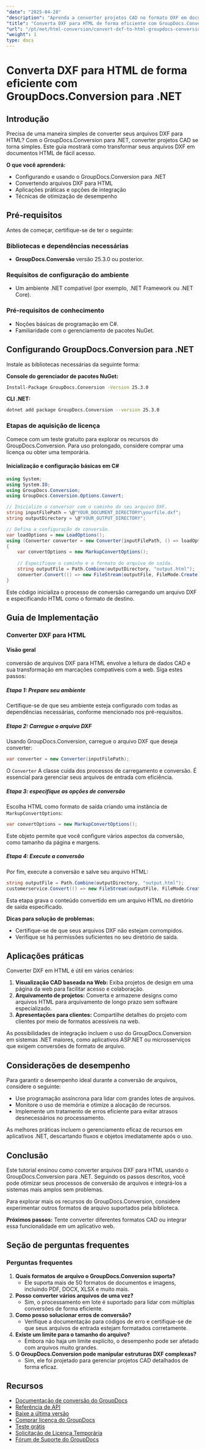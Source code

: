 ```yaml
---
"date": "2025-04-28"
"description": "Aprenda a converter projetos CAD no formato DXF em documentos HTML fáceis de usar usando o GroupDocs.Conversion para .NET. Este guia completo aborda configuração, processos de conversão e aplicações práticas."
"title": "Converta DXF para HTML de forma eficiente com GroupDocs.Conversion para .NET"
"url": "/pt/net/html-conversion/convert-dxf-to-html-groupdocs-conversion-net/"
"weight": 1
type: docs
---
```

# Converta DXF para HTML de forma eficiente com GroupDocs.Conversion para .NET

## Introdução

Precisa de uma maneira simples de converter seus arquivos DXF para HTML? Com o GroupDocs.Conversion para .NET, converter projetos CAD se torna simples. Este guia mostrará como transformar seus arquivos DXF em documentos HTML de fácil acesso.

**O que você aprenderá:**
- Configurando e usando o GroupDocs.Conversion para .NET
- Convertendo arquivos DXF para HTML
- Aplicações práticas e opções de integração
- Técnicas de otimização de desempenho

## Pré-requisitos

Antes de começar, certifique-se de ter o seguinte:

### Bibliotecas e dependências necessárias
- **GroupDocs.Conversão** versão 25.3.0 ou posterior.

### Requisitos de configuração do ambiente
- Um ambiente .NET compatível (por exemplo, .NET Framework ou .NET Core).

### Pré-requisitos de conhecimento
- Noções básicas de programação em C#.
- Familiaridade com o gerenciamento de pacotes NuGet.

## Configurando GroupDocs.Conversion para .NET

Instale as bibliotecas necessárias da seguinte forma:

**Console do gerenciador de pacotes NuGet:**
```bash
Install-Package GroupDocs.Conversion -Version 25.3.0
```

**CLI .NET:**
```bash
dotnet add package GroupDocs.Conversion --version 25.3.0
```

### Etapas de aquisição de licença
Comece com um teste gratuito para explorar os recursos do GroupDocs.Conversion. Para uso prolongado, considere comprar uma licença ou obter uma temporária.

#### Inicialização e configuração básicas em C#

```csharp
using System;
using System.IO;
using GroupDocs.Conversion;
using GroupDocs.Conversion.Options.Convert;

// Inicialize o conversor com o caminho do seu arquivo DXF.
string inputFilePath = \@"YOUR_DOCUMENT_DIRECTORY\yourfile.dxf";
string outputDirectory = \@"YOUR_OUTPUT_DIRECTORY";

// Defina a configuração de conversão.
var loadOptions = new LoadOptions();
using (Converter converter = new Converter(inputFilePath, () => loadOptions))
{
    var convertOptions = new MarkupConvertOptions();
    
    // Especifique o caminho e o formato do arquivo de saída.
    string outputFile = Path.Combine(outputDirectory, "output.html");
    converter.Convert(() => new FileStream(outputFile, FileMode.Create), convertOptions);
}
```
Este código inicializa o processo de conversão carregando um arquivo DXF e especificando HTML como o formato de destino.

## Guia de Implementação

### Converter DXF para HTML

#### Visão geral
conversão de arquivos DXF para HTML envolve a leitura de dados CAD e sua transformação em marcações compatíveis com a web. Siga estes passos:

##### Etapa 1: Prepare seu ambiente
Certifique-se de que seu ambiente esteja configurado com todas as dependências necessárias, conforme mencionado nos pré-requisitos.

##### Etapa 2: Carregue o arquivo DXF
Usando GroupDocs.Conversion, carregue o arquivo DXF que deseja converter:
```csharp
var converter = new Converter(inputFilePath);
```
O `Converter` A classe cuida dos processos de carregamento e conversão. É essencial para gerenciar seus arquivos de entrada com eficiência.

##### Etapa 3: especifique as opções de conversão
Escolha HTML como formato de saída criando uma instância de `MarkupConvertOptions`:
```csharp
var convertOptions = new MarkupConvertOptions();
```
Este objeto permite que você configure vários aspectos da conversão, como tamanho da página e margens.

##### Etapa 4: Execute a conversão
Por fim, execute a conversão e salve seu arquivo HTML:
```csharp
string outputFile = Path.Combine(outputDirectory, "output.html");
customerservice.Convert(() => new FileStream(outputFile, FileMode.Create), convertOptions);
```
Esta etapa grava o conteúdo convertido em um arquivo HTML no diretório de saída especificado.

**Dicas para solução de problemas:**
- Certifique-se de que seus arquivos DXF não estejam corrompidos.
- Verifique se há permissões suficientes no seu diretório de saída.

## Aplicações práticas

Converter DXF em HTML é útil em vários cenários:
1. **Visualização CAD baseada na Web:** Exiba projetos de design em uma página da web para facilitar acesso e colaboração.
2. **Arquivamento de projetos:** Converta e armazene designs como arquivos HTML para arquivamento de longo prazo sem software especializado.
3. **Apresentações para clientes:** Compartilhe detalhes do projeto com clientes por meio de formatos acessíveis na web.

As possibilidades de integração incluem o uso do GroupDocs.Conversion em sistemas .NET maiores, como aplicativos ASP.NET ou microsserviços que exigem conversões de formato de arquivo.

## Considerações de desempenho

Para garantir o desempenho ideal durante a conversão de arquivos, considere o seguinte:
- Use programação assíncrona para lidar com grandes lotes de arquivos.
- Monitore o uso de memória e otimize a alocação de recursos.
- Implemente um tratamento de erros eficiente para evitar atrasos desnecessários no processamento.

As melhores práticas incluem o gerenciamento eficaz de recursos em aplicativos .NET, descartando fluxos e objetos imediatamente após o uso.

## Conclusão

Este tutorial ensinou como converter arquivos DXF para HTML usando o GroupDocs.Conversion para .NET. Seguindo os passos descritos, você pode otimizar seus processos de conversão de arquivos e integrá-los a sistemas mais amplos sem problemas.

Para explorar mais os recursos do GroupDocs.Conversion, considere experimentar outros formatos de arquivo suportados pela biblioteca.

**Próximos passos:** Tente converter diferentes formatos CAD ou integrar essa funcionalidade em um aplicativo web.

## Seção de perguntas frequentes

### Perguntas frequentes
1. **Quais formatos de arquivo o GroupDocs.Conversion suporta?**
   - Ele suporta mais de 50 formatos de documentos e imagens, incluindo PDF, DOCX, XLSX e muito mais.
2. **Posso converter vários arquivos de uma vez?**
   - Sim, o processamento em lote é suportado para lidar com múltiplas conversões de forma eficiente.
3. **Como posso solucionar erros de conversão?**
   - Verifique a documentação para códigos de erro e certifique-se de que seus arquivos de entrada estejam formatados corretamente.
4. **Existe um limite para o tamanho do arquivo?**
   - Embora não haja um limite explícito, o desempenho pode ser afetado com arquivos muito grandes.
5. **O GroupDocs.Conversion pode manipular estruturas DXF complexas?**
   - Sim, ele foi projetado para gerenciar projetos CAD detalhados de forma eficaz.

## Recursos
- [Documentação de conversão do GroupDocs](https://docs.groupdocs.com/conversion/net/)
- [Referência de API](https://reference.groupdocs.com/conversion/net/)
- [Baixe a última versão](https://releases.groupdocs.com/conversion/net/)
- [Comprar licença do GroupDocs](https://purchase.groupdocs.com/buy)
- [Teste grátis](https://releases.groupdocs.com/conversion/net/)
- [Solicitação de Licença Temporária](https://purchase.groupdocs.com/temporary-license/)
- [Fórum de Suporte do GroupDocs](https://forum.groupdocs.com/c/conversion/10)